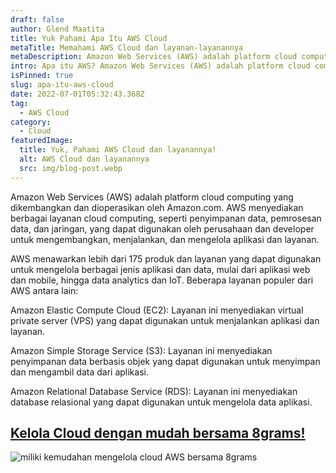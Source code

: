 ```yaml
---
draft: false
author: Glend Maatita
title: Yuk Pahami Apa Itu AWS Cloud
metaTitle: Memahami AWS Cloud dan layanan-layanannya
metaDescription: Amazon Web Services (AWS) adalah platform cloud computing yang dikembangkan dan dioperasikan oleh Amazon.com.
intro: Apa itu AWS? Amazon Web Services (AWS) adalah platform cloud computing yang dikembangkan dan dioperasikan oleh Amazon.com
isPinned: true
slug: apa-itu-aws-cloud
date: 2022-07-01T05:32:43.368Z
tag:
  - AWS Cloud
category:
  - Cloud
featuredImage:
  title: Yuk, Pahami AWS Cloud dan layanannya!
  alt: AWS Cloud dan layanannya
  src: img/blog-post.webp
---
```

Amazon Web Services (AWS) adalah platform cloud computing yang dikembangkan dan dioperasikan oleh Amazon.com. AWS menyediakan berbagai layanan cloud computing, seperti penyimpanan data, pemrosesan data, dan jaringan, yang dapat digunakan oleh perusahaan dan developer untuk mengembangkan, menjalankan, dan mengelola aplikasi dan layanan.

AWS menawarkan lebih dari 175 produk dan layanan yang dapat digunakan untuk mengelola berbagai jenis aplikasi dan data, mulai dari aplikasi web dan mobile, hingga data analytics dan IoT. Beberapa layanan populer dari AWS antara lain:

Amazon Elastic Compute Cloud (EC2): Layanan ini menyediakan virtual private server (VPS) yang dapat digunakan untuk menjalankan aplikasi dan layanan.

Amazon Simple Storage Service (S3): Layanan ini menyediakan penyimpanan data berbasis objek yang dapat digunakan untuk menyimpan dan mengambil data dari aplikasi.

Amazon Relational Database Service (RDS): Layanan ini menyediakan database relasional yang dapat digunakan untuk mengelola data aplikasi.

## [Kelola Cloud dengan mudah bersama 8grams!](https://8grams.dev?utm_source=Blog&utm_medium=organic+keyword&utm_campaign=blog&utm_id=Blog)

<!--StartFragment-->

![miliki kemudahan mengelola cloud AWS bersama 8grams](https://blog.adobe.com/en/publish/2021/08/31/media_1649ebc3fbbce0df508081913819d491fc3f7c7a9.png?width=750&format=png&optimize=medium)

<!--EndFragment-->